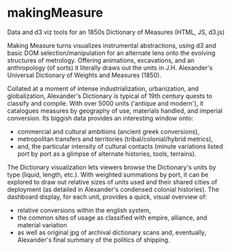 # makingMeasure
Data and d3 viz tools for an 1850s Dictionary of Measures (HTML, JS, d3.js)

Making Measure turns visualizes instrumental abstractions, using d3 and basic DOM selection/manipulation for an alternate lens onto the evolving structures of metrology. Offering animations, excavations, and an anthropology (of sorts) it literally draws out the units in J.H. Alexander's Universal Dictionary of Weights and Measures (1850).

Collated at a moment of intense industrialization, urbanization, and globalization, Alexander's Dictionary is typical of 19th century quests to classify and compile. With over 5000 units ('antique and modern'), it catalogues measures by geography of use, materials handled, and imperial conversion. Its biggish data provides an interesting window onto:
* commercial and cultural ambitions (ancient greek conversions),
* metropolitan transfers and territories (tribal/colonial/hybrid metrics),
* and, the particular intensity of cultural contacts (minute variations listed port by port as a glimpse of alternate histories, tools, terrains).

The Dictionary visualization lets viewers browse the Dictionary's units by type (liquid, length, etc.). With weighted summations by port, it can be explored to draw out relative sizes of units used and their shared cities of deployment (as detailed in Alexander's condensed colonial histories). The dashboard display, for each unit, provides a quick, visual overview of: 
* relative conversions within the english system, 
* the common sites of usage as classified with empire, alliance, and material variation
* as well as original jpg of archival dictionary scans and, eventually, Alexander's final summary of the politics of shipping.
